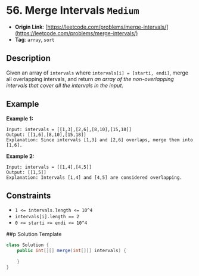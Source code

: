 # 56. Merge Intervals `Medium`

- **Origin Link**: [https://leetcode.com/problems/merge-intervals/](https://leetcode.com/problems/merge-intervals/)
- **Tag**: `array`, `sort`


## Description

Given an array of `intervals` where `intervals[i] = [starti, endi]`, merge all overlapping intervals, and return *an array of the non-overlapping intervals that cover all the intervals in the input*.


## Example

**Example 1:**

```
Input: intervals = [[1,3],[2,6],[8,10],[15,18]]
Output: [[1,6],[8,10],[15,18]]
Explanation: Since intervals [1,3] and [2,6] overlaps, merge them into [1,6].
```

**Example 2:**

```
Input: intervals = [[1,4],[4,5]]
Output: [[1,5]]
Explanation: Intervals [1,4] and [4,5] are considered overlapping.
```


## Constraints

- `1 <= intervals.length <= 10^4`
- `intervals[i].length == 2`
- `0 <= starti <= endi <= 10^4`


##p Solution Template

```java
class Solution {
    public int[][] merge(int[][] intervals) {
        
    }
}
```
